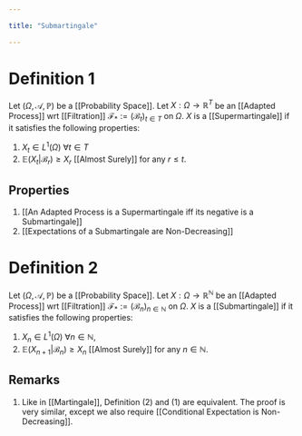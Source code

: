 ```yaml
---

title: "Submartingale"

---
```

# Definition 1
Let $(\Omega, \mathcal{A}, \mathbb{P})$ be a [[Probability Space]]. Let $X: \Omega \to \mathbb{R}^{T}$ be an [[Adapted Process]] wrt [[Filtration]] $\mathcal{F}_{*} := (\mathcal{B}_{t})_{t \in T}$  on $\Omega$. $X$ is a [[Supermartingale]] if it satisfies the following properties:
1. $X_{t} \in L^{1}(\Omega)$ $\forall t \in T$
2. $\mathbb{E}(X_{t} | \mathcal{B}_{r}) \geq X_{r}$ [[Almost Surely]] for any $r \leq t$.

## Properties
1. [[An Adapted Process is a Supermartingale iff its negative is a Submartingale]]
2. [[Expectations of a Submartingale are Non-Decreasing]]

# Definition 2
Let $(\Omega, \mathcal{A}, \mathbb{P})$ be a [[Probability Space]]. Let $X: \Omega \to \mathbb{R}^{\mathbb{N}}$ be an [[Adapted Process]] wrt [[Filtration]] $\mathcal{F}_{*} := (\mathcal{B}_{n})_{n \in \mathbb{N}}$  on $\Omega$. $X$ is a [[Submartingale]] if it satisfies the following properties:
1. $X_{n} \in L^{1}(\Omega)$ $\forall n \in \mathbb{N}$,
2. $\mathbb{E}(X_{n+1} | \mathcal{B}_{n}) \geq X_{n}$ [[Almost Surely]] for any $n \in \mathbb{N}$.

## Remarks
1. Like in [[Martingale]], Definition (2) and (1) are equivalent. The proof is very similar, except we also require [[Conditional Expectation is Non-Decreasing]].